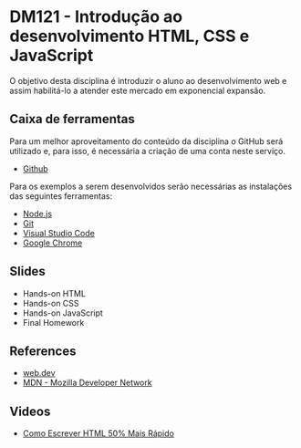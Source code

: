 # DM121 - Introdução ao desenvolvimento HTML, CSS e JavaScript

O objetivo desta disciplina é introduzir o aluno ao desenvolvimento web e assim habilitá-lo a atender este mercado em exponencial expansão.


## Caixa de ferramentas

Para um melhor aproveitamento do conteúdo da disciplina o GitHub será utilizado e, para isso, é necessária a criação de uma conta neste serviço.

- [Github](https://github.com/)

Para os exemplos a serem desenvolvidos serão necessárias as instalações das seguintes ferramentas:

- [Node.js](https://nodejs.org/en/)
- [Git](http://git-scm.com/)
- [Visual Studio Code](https://code.visualstudio.com/)
- [Google Chrome](https://www.google.com/chrome/browser/desktop/index.html3)

## Slides

- Hands-on HTML
- Hands-on CSS
- Hands-on JavaScript
- Final Homework

## References

- [web.dev](https://web.dev/)
- [MDN - Mozilla Developer Network](https://developer.mozilla.org/)

## Videos

- [Como Escrever HTML 50% Mais Rápido](https://www.youtube.com/watch?v=8jLfTDn3_TM)

